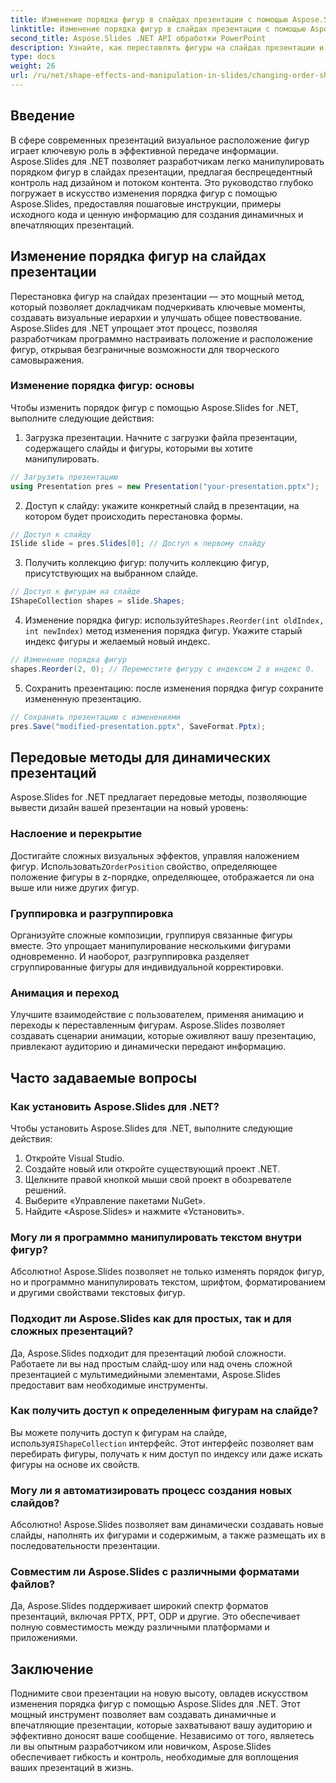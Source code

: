 ```yaml
---
title: Изменение порядка фигур в слайдах презентации с помощью Aspose.Slides
linktitle: Изменение порядка фигур в слайдах презентации с помощью Aspose.Slides
second_title: Aspose.Slides .NET API обработки PowerPoint
description: Узнайте, как переставлять фигуры на слайдах презентации и манипулировать ими с помощью Aspose.Slides для .NET. Улучшите свои презентации с помощью этого подробного руководства.
type: docs
weight: 26
url: /ru/net/shape-effects-and-manipulation-in-slides/changing-order-shapes/
---
```


## Введение

В сфере современных презентаций визуальное расположение фигур играет ключевую роль в эффективной передаче информации. Aspose.Slides для .NET позволяет разработчикам легко манипулировать порядком фигур в слайдах презентации, предлагая беспрецедентный контроль над дизайном и потоком контента. Это руководство глубоко погружает в искусство изменения порядка фигур с помощью Aspose.Slides, предоставляя пошаговые инструкции, примеры исходного кода и ценную информацию для создания динамичных и впечатляющих презентаций.

## Изменение порядка фигур на слайдах презентации

Перестановка фигур на слайдах презентации — это мощный метод, который позволяет докладчикам подчеркивать ключевые моменты, создавать визуальные иерархии и улучшать общее повествование. Aspose.Slides для .NET упрощает этот процесс, позволяя разработчикам программно настраивать положение и расположение фигур, открывая безграничные возможности для творческого самовыражения.

### Изменение порядка фигур: основы

Чтобы изменить порядок фигур с помощью Aspose.Slides for .NET, выполните следующие действия:

1. Загрузка презентации. Начните с загрузки файла презентации, содержащего слайды и фигуры, которыми вы хотите манипулировать.

```csharp
// Загрузить презентацию
using Presentation pres = new Presentation("your-presentation.pptx");
```

2. Доступ к слайду: укажите конкретный слайд в презентации, на котором будет происходить перестановка формы.

```csharp
// Доступ к слайду
ISlide slide = pres.Slides[0]; // Доступ к первому слайду
```

3. Получить коллекцию фигур: получить коллекцию фигур, присутствующих на выбранном слайде.

```csharp
// Доступ к фигурам на слайде
IShapeCollection shapes = slide.Shapes;
```

4.  Изменение порядка фигур: используйте`Shapes.Reorder(int oldIndex, int newIndex)` метод изменения порядка фигур. Укажите старый индекс фигуры и желаемый новый индекс.

```csharp
// Изменение порядка фигур
shapes.Reorder(2, 0); // Переместите фигуру с индексом 2 в индекс 0.
```

5. Сохранить презентацию: после изменения порядка фигур сохраните измененную презентацию.

```csharp
// Сохранить презентацию с изменениями
pres.Save("modified-presentation.pptx", SaveFormat.Pptx);
```

## Передовые методы для динамических презентаций

Aspose.Slides for .NET предлагает передовые методы, позволяющие вывести дизайн вашей презентации на новый уровень:

### Наслоение и перекрытие

Достигайте сложных визуальных эффектов, управляя наложением фигур. Использовать`ZOrderPosition` свойство, определяющее положение фигуры в z-порядке, определяющее, отображается ли она выше или ниже других фигур.

### Группировка и разгруппировка

Организуйте сложные композиции, группируя связанные фигуры вместе. Это упрощает манипулирование несколькими фигурами одновременно. И наоборот, разгруппировка разделяет сгруппированные фигуры для индивидуальной корректировки.

### Анимация и переход

Улучшите взаимодействие с пользователем, применяя анимацию и переходы к переставленным фигурам. Aspose.Slides позволяет создавать сценарии анимации, которые оживляют вашу презентацию, привлекают аудиторию и динамически передают информацию.

## Часто задаваемые вопросы

### Как установить Aspose.Slides для .NET?

Чтобы установить Aspose.Slides для .NET, выполните следующие действия:

1. Откройте Visual Studio.
2. Создайте новый или откройте существующий проект .NET.
3. Щелкните правой кнопкой мыши свой проект в обозревателе решений.
4. Выберите «Управление пакетами NuGet».
5. Найдите «Aspose.Slides» и нажмите «Установить».

### Могу ли я программно манипулировать текстом внутри фигур?

Абсолютно! Aspose.Slides позволяет не только изменять порядок фигур, но и программно манипулировать текстом, шрифтом, форматированием и другими свойствами текстовых фигур.

### Подходит ли Aspose.Slides как для простых, так и для сложных презентаций?

Да, Aspose.Slides подходит для презентаций любой сложности. Работаете ли вы над простым слайд-шоу или над очень сложной презентацией с мультимедийными элементами, Aspose.Slides предоставит вам необходимые инструменты.

### Как получить доступ к определенным фигурам на слайде?

 Вы можете получить доступ к фигурам на слайде, используя`IShapeCollection` интерфейс. Этот интерфейс позволяет вам перебирать фигуры, получать к ним доступ по индексу или даже искать фигуры на основе их свойств.

### Могу ли я автоматизировать процесс создания новых слайдов?

Абсолютно! Aspose.Slides позволяет вам динамически создавать новые слайды, наполнять их фигурами и содержимым, а также размещать их в последовательности презентации.

### Совместим ли Aspose.Slides с различными форматами файлов?

Да, Aspose.Slides поддерживает широкий спектр форматов презентаций, включая PPTX, PPT, ODP и другие. Это обеспечивает полную совместимость между различными платформами и приложениями.

## Заключение

Поднимите свои презентации на новую высоту, овладев искусством изменения порядка фигур с помощью Aspose.Slides для .NET. Этот мощный инструмент позволяет вам создавать динамичные и впечатляющие презентации, которые захватывают вашу аудиторию и эффективно доносят ваше сообщение. Независимо от того, являетесь ли вы опытным разработчиком или новичком, Aspose.Slides обеспечивает гибкость и контроль, необходимые для воплощения ваших презентаций в жизнь.
